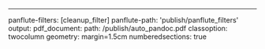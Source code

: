 ---
panflute-filters: [cleanup_filter]
panflute-path: 'publish/panflute_filters'
output:
  pdf_document:
     path: /publish/auto_pandoc.pdf
classoption: twocolumn
geometry: margin=1.5cm
numberedsections: true
